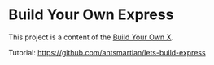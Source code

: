 # Build Your Own Express

This project is a content of the [Build Your Own X](https://github.com/codecrafters-io/build-your-own-x).

Tutorial: https://github.com/antsmartian/lets-build-express
